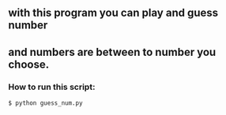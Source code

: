 ## with this program you can play and guess number 
## and numbers are between to number you choose.
### How to run this script:
```
$ python guess_num.py
```
